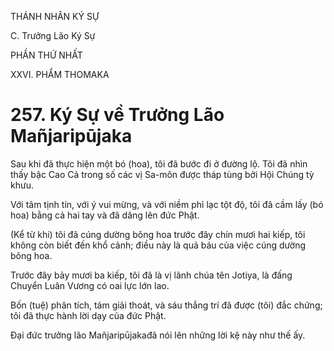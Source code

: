 THÁNH NHÂN KÝ SỰ

C. Trưởng Lão Ký Sự

PHẦN THỨ NHẤT

XXVI. PHẨM THOMAKA

# 257. Ký Sự về Trưởng Lão Mañjaripūjaka

Sau khi đã thực hiện một bó (hoa), tôi đã bước đi ở đường lộ. Tôi đã nhìn thấy bậc Cao Cả trong số các vị Sa-môn được tháp tùng bởi Hội Chúng tỳ khưu.

Với tâm tịnh tín, với ý vui mừng, và với niềm phỉ lạc tột độ, tôi đã cầm lấy (bó hoa) bằng cả hai tay và đã dâng lên đức Phật.

(Kể từ khi) tôi đã cúng dường bông hoa trước đây chín mươi hai kiếp, tôi không còn biết đến khổ cảnh; điều này là quả báu của việc cúng dường bông hoa.

Trước đây bảy mươi ba kiếp, tôi đã là vị lãnh chúa tên Jotiya, là đấng Chuyển Luân Vương có oai lực lớn lao.

Bốn (tuệ) phân tích, tám giải thoát, và sáu thắng trí đã được (tôi) đắc chứng; tôi đã thực hành lời dạy của đức Phật.

Đại đức trưởng lão Mañjaripūjakađã nói lên những lời kệ này như thế ấy.
